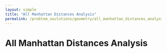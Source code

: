 ```yaml
---
layout: simple
title: "All Manhattan Distances Analysis"
permalink: /problem_soulutions/geometry/all_manhattan_distances_analysis
---
```



# All Manhattan Distances Analysis
